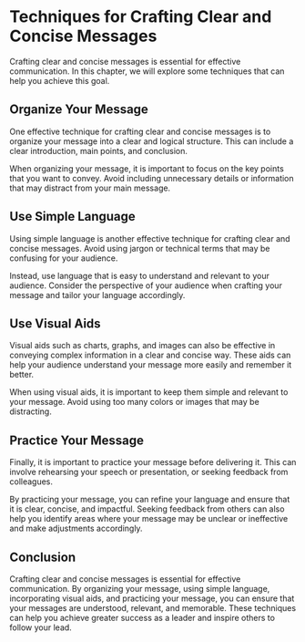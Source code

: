 Techniques for Crafting Clear and Concise Messages
========================================================================================

Crafting clear and concise messages is essential for effective communication. In this chapter, we will explore some techniques that can help you achieve this goal.

Organize Your Message
---------------------

One effective technique for crafting clear and concise messages is to organize your message into a clear and logical structure. This can include a clear introduction, main points, and conclusion.

When organizing your message, it is important to focus on the key points that you want to convey. Avoid including unnecessary details or information that may distract from your main message.

Use Simple Language
-------------------

Using simple language is another effective technique for crafting clear and concise messages. Avoid using jargon or technical terms that may be confusing for your audience.

Instead, use language that is easy to understand and relevant to your audience. Consider the perspective of your audience when crafting your message and tailor your language accordingly.

Use Visual Aids
---------------

Visual aids such as charts, graphs, and images can also be effective in conveying complex information in a clear and concise way. These aids can help your audience understand your message more easily and remember it better.

When using visual aids, it is important to keep them simple and relevant to your message. Avoid using too many colors or images that may be distracting.

Practice Your Message
---------------------

Finally, it is important to practice your message before delivering it. This can involve rehearsing your speech or presentation, or seeking feedback from colleagues.

By practicing your message, you can refine your language and ensure that it is clear, concise, and impactful. Seeking feedback from others can also help you identify areas where your message may be unclear or ineffective and make adjustments accordingly.

Conclusion
----------

Crafting clear and concise messages is essential for effective communication. By organizing your message, using simple language, incorporating visual aids, and practicing your message, you can ensure that your messages are understood, relevant, and memorable. These techniques can help you achieve greater success as a leader and inspire others to follow your lead.
